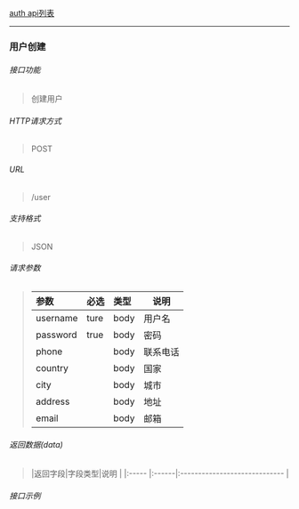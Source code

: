 [auth api列表](./README.md)

---
### 用户创建
###### 接口功能
> 创建用户

###### HTTP请求方式
> POST
###### URL
>  /user
###### 支持格式
> JSON


###### 请求参数
> |参数|必选|类型|说明|
> |:-----  |:-------|:-----|-----                               |
> |username    |ture    |body| 用户名   |
> |password    | true |body   |密码|
> |phone | |body |联系电话|
> |country | |body |国家|
> |city | |body |城市|
> |address | |body |地址|
> |email | |body |邮箱|

###### 返回数据(data)
> |返回字段|字段类型|说明                              |
|:-----   |:------|:-----------------------------   |


###### 接口示例

